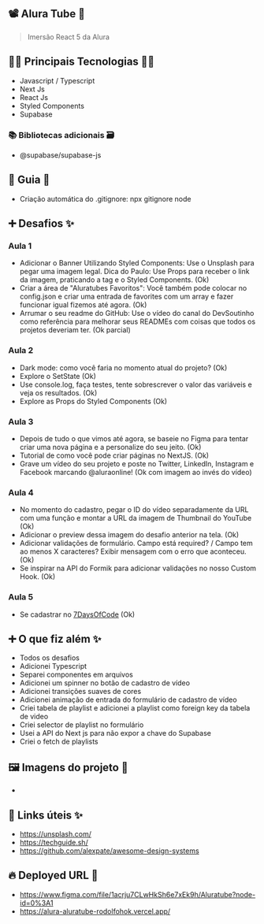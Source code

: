## 📽️ Alura Tube 🍿

> Imersão React 5 da Alura

## 👨‍💻 Principais Tecnologias 👩‍💻

- Javascript / Typescript
- Next Js
- React Js
- Styled Components
- Supabase

### 📚 Bibliotecas adicionais 🗃️

- @supabase/supabase-js

## 📃 Guia 📖

- Criação automática do .gitignore: npx gitignore node

## ➕ Desafios ✨

### Aula 1

- Adicionar o Banner Utilizando Styled Components: Use o Unsplash para pegar uma imagem legal. Dica do Paulo: Use Props para receber o link da imagem, praticando a tag e o Styled Components. (Ok)
- Criar a área de "Aluratubes Favoritos": Você também pode colocar no config.json e criar uma entrada de favorites com um array e fazer funcionar igual fizemos até agora. (Ok)
- Arrumar o seu readme do GitHub: Use o vídeo do canal do DevSoutinho como referência para melhorar seus READMEs com coisas que todos os projetos deveriam ter. (Ok parcial)

### Aula 2

- Dark mode: como você faria no momento atual do projeto? (Ok)
- Explore o SetState (Ok)
- Use console.log, faça testes, tente sobrescrever o valor das variáveis e veja os resultados. (Ok)
- Explore as Props do Styled Components (Ok)

### Aula 3

- Depois de tudo o que vimos até agora, se baseie no Figma para tentar criar uma nova página e a personalize do seu jeito. (Ok)
- Tutorial de como você pode criar páginas no NextJS. (Ok)
- Grave um vídeo do seu projeto e poste no Twitter, LinkedIn, Instagram e Facebook marcando @aluraonline! (Ok com imagem ao invés do vídeo)

### Aula 4

- No momento do cadastro, pegar o ID do vídeo separadamente da URL com uma função e montar a URL da imagem de Thumbnail do YouTube (Ok)
- Adicionar o preview dessa imagem do desafio anterior na tela. (Ok)
- Adicionar validações de formulário. Campo está required? / Campo tem ao menos X caracteres? Exibir mensagem com o erro que aconteceu. (Ok)
- Se inspirar na API do Formik para adicionar validações no nosso Custom Hook. (Ok)

### Aula 5

- Se cadastrar no [7DaysOfCode](https://7daysofcode.io/) (Ok)

## ➕ O que fiz além ✨

- Todos os desafios
- Adicionei Typescript
- Separei componentes em arquivos
- Adicionei um spinner no botão de cadastro de vídeo
- Adicionei transições suaves de cores
- Adicionei animação de entrada do formulário de cadastro de vídeo
- Criei tabela de playlist e adicionei a playlist como foreign key da tabela de video
- Criei selector de playlist no formulário
- Usei a API do Next js para não expor a chave do Supabase
- Criei o fetch de playlists

## 🖼️ Imagens do projeto 👀

-

## 🔗 Links úteis ✨

- https://unsplash.com/
- https://techguide.sh/
- https://github.com/alexpate/awesome-design-systems

## 🔥 Deployed URL 🔗

- https://www.figma.com/file/1acrju7CLwHkSh6e7xEk9h/Aluratube?node-id=0%3A1
- https://alura-aluratube-rodolfohok.vercel.app/
